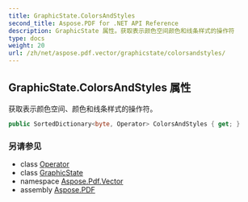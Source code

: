 ```yaml
---
title: GraphicState.ColorsAndStyles
second_title: Aspose.PDF for .NET API Reference
description: GraphicState 属性。获取表示颜色空间颜色和线条样式的操作符
type: docs
weight: 20
url: /zh/net/aspose.pdf.vector/graphicstate/colorsandstyles/
---
```

## GraphicState.ColorsAndStyles 属性

获取表示颜色空间、颜色和线条样式的操作符。

```csharp
public SortedDictionary<byte, Operator> ColorsAndStyles { get; }
```

### 另请参见

* class [Operator](../../../aspose.pdf/operator/)
* class [GraphicState](../)
* namespace [Aspose.Pdf.Vector](../../../aspose.pdf.vector/)
* assembly [Aspose.PDF](../../../)